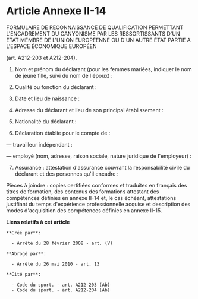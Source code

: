 # Article Annexe II-14

FORMULAIRE DE RECONNAISSANCE DE QUALIFICATION PERMETTANT L'ENCADREMENT DU CANYONISME PAR LES RESSORTISSANTS D'UN ÉTAT MEMBRE
DE L'UNION EUROPÉENNE OU D'UN AUTRE ÉTAT PARTIE A L'ESPACE ÉCONOMIQUE EUROPÉEN 

(art. A212-203 et A212-204).

1. Nom et prénom du déclarant (pour les femmes mariées, indiquer le nom de jeune fille, suivi du nom de l'époux) : 

2. Qualité ou fonction du déclarant : 

3. Date et lieu de naissance : 

4. Adresse du déclarant et lieu de son principal établissement :

5. Nationalité du déclarant : 

6. Déclaration établie pour le compte de :

― travailleur indépendant : 

― employé (nom, adresse, raison sociale, nature juridique de l'employeur) : 

7. Assurance : attestation d'assurance couvrant la responsabilité civile du déclarant et des personnes qu'il encadre : 

Pièces à joindre : copies certifiées conformes et traduites en français des titres de formation, des contenus des formations
attestant des compétences définies en annexe II-14 et, le cas échéant, attestations justifiant du temps d'expérience
professionnelle acquise et description des modes d'acquisition des compétences définies en annexe II-15.

**Liens relatifs à cet article**

	**Créé par**:

	  - Arrêté du 28 février 2008 - art. (V)

	**Abrogé par**:

	  - Arrêté du 26 mai 2010 - art. 13

	**Cité par**:

	  - Code du sport. - art. A212-203 (Ab)
	  - Code du sport. - art. A212-204 (Ab)
